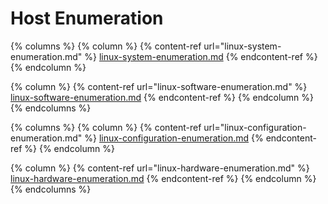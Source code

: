 # Host Enumeration

{% columns %}
{% column %}
{% content-ref url="linux-system-enumeration.md" %}
[linux-system-enumeration.md](linux-system-enumeration.md)
{% endcontent-ref %}
{% endcolumn %}

{% column %}
{% content-ref url="linux-software-enumeration.md" %}
[linux-software-enumeration.md](linux-software-enumeration.md)
{% endcontent-ref %}
{% endcolumn %}
{% endcolumns %}

{% columns %}
{% column %}
{% content-ref url="linux-configuration-enumeration.md" %}
[linux-configuration-enumeration.md](linux-configuration-enumeration.md)
{% endcontent-ref %}
{% endcolumn %}

{% column %}
{% content-ref url="linux-hardware-enumeration.md" %}
[linux-hardware-enumeration.md](linux-hardware-enumeration.md)
{% endcontent-ref %}
{% endcolumn %}
{% endcolumns %}
